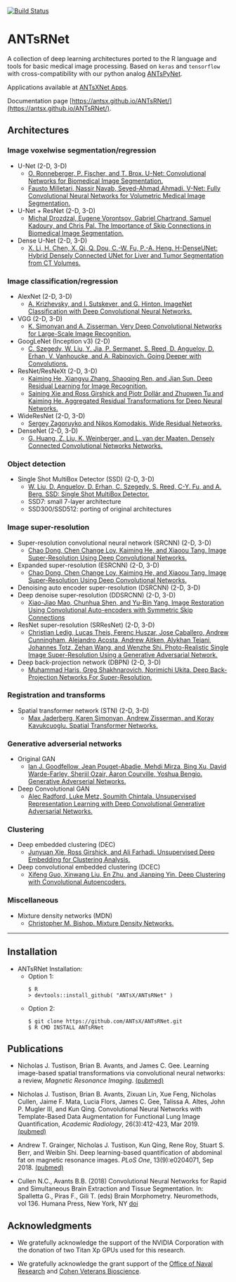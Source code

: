 [![Build Status](https://travis-ci.org/ANTsX/ANTsRNet.png?branch=master)](https://travis-ci.org/ANTsX/ANTsRNet)

# ANTsRNet

A collection of deep learning architectures ported to the R language and tools for basic medical image processing. Based on `keras` and `tensorflow` with cross-compatibility with our python analog [ANTsPyNet](https://github.com/ntustison/ANTsPyNet/).

Applications available at [ANTsXNet Apps](https://github.com/ANTsXNet).

<!--
Examples available at [ANTsRNetExamples](https://github.com/ntustison/ANTsRNetExamples).
-->

Documentation page [https://antsx.github.io/ANTsRNet/](https://antsx.github.io/ANTsRNet/).

## Architectures

### Image voxelwise segmentation/regression

* U-Net (2-D, 3-D)
    * [O. Ronneberger, P. Fischer, and T. Brox.  U-Net: Convolutional Networks for Biomedical Image Segmentation.](https://arxiv.org/abs/1505.04597)
    * [Fausto Milletari, Nassir Navab, Seyed-Ahmad Ahmadi. V-Net: Fully Convolutional Neural Networks for Volumetric Medical Image Segmentation.](https://arxiv.org/pdf/1606.04797.pdf)
* U-Net + ResNet (2-D, 3-D)
    * [Michal Drozdzal, Eugene Vorontsov, Gabriel Chartrand, Samuel Kadoury, and Chris Pal.  The Importance of Skip Connections in Biomedical Image Segmentation.](https://arxiv.org/abs/1608.04117)
* Dense U-Net (2-D, 3-D)
    * [X. Li, H. Chen, X. Qi, Q. Dou, C.-W. Fu, P.-A. Heng. H-DenseUNet: Hybrid Densely Connected UNet for Liver and Tumor Segmentation from CT Volumes.](https://arxiv.org/pdf/1709.07330.pdf)

### Image classification/regression

* AlexNet (2-D, 3-D)
    * [A. Krizhevsky, and I. Sutskever, and G. Hinton. ImageNet Classification with Deep Convolutional Neural Networks.](http://papers.nips.cc/paper/4824-imagenet-classification-with-deep-convolutional-neural-networks.pdf)
* VGG (2-D, 3-D)
    * [K. Simonyan and A. Zisserman. Very Deep Convolutional Networks for Large-Scale Image Recognition.](https://arxiv.org/abs/1409.1556)
* GoogLeNet (Inception v3) (2-D)
    * [C. Szegedy, W. Liu, Y. Jia, P. Sermanet, S. Reed, D. Anguelov, D. Erhan, V. Vanhoucke, and A. Rabinovich. Going Deeper with Convolutions.](https://arxiv.org/abs/1512.00567)
* ResNet/ResNeXt (2-D, 3-D)
    * [Kaiming He, Xiangyu Zhang, Shaoqing Ren, and Jian Sun.  Deep Residual Learning for Image Recognition.](https://arxiv.org/abs/1512.03385)
    * [Saining Xie and Ross Girshick and Piotr Dollár and Zhuowen Tu and Kaiming He.  Aggregated Residual Transformations for Deep Neural Networks.](https://arxiv.org/abs/1611.05431)
* WideResNet (2-D, 3-D)
    * [Sergey Zagoruyko and Nikos Komodakis.  Wide Residual Networks.](http://arxiv.org/abs/1605.07146)
* DenseNet (2-D, 3-D)
    * [G. Huang, Z. Liu, K. Weinberger, and L. van der Maaten. Densely Connected Convolutional Networks Networks.](https://arxiv.org/abs/1608.06993)

### Object detection

* Single Shot MultiBox Detector (SSD) (2-D, 3-D)
    * [W. Liu, D. Anguelov, D. Erhan, C. Szegedy, S. Reed, C-Y. Fu, and A. Berg.  SSD: Single Shot MultiBox Detector.](https://arxiv.org/abs/1512.02325)
    * SSD7: small 7-layer architecture
    * SSD300/SSD512: porting of original architectures

### Image super-resolution

* Super-resolution convolutional neural network (SRCNN) (2-D, 3-D)
    * [Chao Dong, Chen Change Loy, Kaiming He, and Xiaoou Tang.  Image Super-Resolution Using Deep Convolutional Networks.](https://arxiv.org/abs/1501.00092)
* Expanded super-resolution (ESRCNN) (2-D, 3-D)
    * [Chao Dong, Chen Change Loy, Kaiming He, and Xiaoou Tang.  Image Super-Resolution Using Deep Convolutional Networks.](https://arxiv.org/abs/1501.00092)
* Denoising auto encoder super-resolution (DSRCNN) (2-D, 3-D)
* Deep denoise super-resolution (DDSRCNN) (2-D, 3-D)
    * [Xiao-Jiao Mao, Chunhua Shen, and Yu-Bin Yang.  Image Restoration Using Convolutional Auto-encoders with Symmetric Skip Connections](https://arxiv.org/abs/1606.08921)
* ResNet super-resolution (SRResNet) (2-D, 3-D)
    * [Christian Ledig, Lucas Theis, Ferenc Huszar, Jose Caballero, Andrew Cunningham, Alejandro Acosta, Andrew Aitken, Alykhan Tejani, Johannes Totz, Zehan Wang, and Wenzhe Shi.  Photo-Realistic Single Image Super-Resolution Using a Generative Adversarial Network.](https://arxiv.org/abs/1609.04802)
* Deep back-projection network (DBPN) (2-D, 3-D)
    * [Muhammad Haris, Greg Shakhnarovich, Norimichi Ukita.  Deep Back-Projection Networks For Super-Resolution.](https://arxiv.org/abs/1803.02735)

### Registration and transforms

* Spatial transformer network (STN) (2-D, 3-D)
    * [Max Jaderberg, Karen Simonyan, Andrew Zisserman, and Koray Kavukcuoglu.  Spatial Transformer Networks.](https://arxiv.org/abs/1506.02025)

### Generative adverserial networks

* Original GAN
    * [Ian J. Goodfellow, Jean Pouget-Abadie, Mehdi Mirza, Bing Xu, David Warde-Farley, Sherjil Ozair, Aaron Courville, Yoshua Bengio.  Generative Adverserial Networks.](https://arxiv.org/abs/1406.2661)
* Deep Convolutional GAN
    * [Alec Radford, Luke Metz, Soumith Chintala.  Unsupervised Representation Learning with Deep Convolutional Generative Adversarial Networks.](https://arxiv.org/abs/1511.06434)

### Clustering

* Deep embedded clustering (DEC)
    * [Junyuan Xie, Ross Girshick, and Ali Farhadi.  Unsupervised Deep Embedding for Clustering Analysis.](https://arxiv.org/abs/1511.06335)
* Deep convolutional embedded clustering (DCEC)
    * [Xifeng Guo, Xinwang Liu, En Zhu, and Jianping Yin.  Deep Clustering with Convolutional Autoencoders.](https://xifengguo.github.io/papers/ICONIP17-DCEC.pdf)

### Miscellaneous

* Mixture density networks (MDN)
    * [Christopher M. Bishop.  Mixture Density Networks.](https://publications.aston.ac.uk/373/1/NCRG_94_004.pdf)

--------------------------------------

## Installation

* ANTsRNet Installation:
    * Option 1:
       ```
       $ R
       > devtools::install_github( "ANTsX/ANTsRNet" )
       ```
    * Option 2:
       ```
       $ git clone https://github.com/ANTsX/ANTsRNet.git
       $ R CMD INSTALL ANTsRNet
       ```

## Publications

* Nicholas J. Tustison, Brian B. Avants, and James C. Gee. Learning image-based spatial transformations via convolutional neural networks: a review,  _Magnetic Resonance Imaging_.  [(pubmed)](https://www.ncbi.nlm.nih.gov/pubmed/31200026) 

* Nicholas J. Tustison, Brian B. Avants, Zixuan Lin, Xue Feng, Nicholas Cullen, Jaime F. Mata, Lucia Flors, James C. Gee, Talissa A. Altes, John P. Mugler III, and Kun Qing.  Convolutional Neural Networks with Template-Based Data Augmentation for Functional Lung Image Quantification, _Academic Radiology_, 26(3):412-423, Mar 2019. [(pubmed)](https://www.ncbi.nlm.nih.gov/pubmed/30195415)

* Andrew T. Grainger, Nicholas J. Tustison, Kun Qing, Rene Roy, Stuart S. Berr, and Weibin Shi.  Deep learning-based quantification of abdominal fat on magnetic resonance images. _PLoS One_, 13(9):e0204071, Sep 2018.  [(pubmed)](https://www.ncbi.nlm.nih.gov/pubmed/30235253)

* Cullen N.C., Avants B.B. (2018) Convolutional Neural Networks for Rapid and Simultaneous Brain Extraction and Tissue Segmentation. In: Spalletta G., Piras F., Gili T. (eds) Brain Morphometry. Neuromethods, vol 136. Humana Press, New York, NY [doi](https://doi.org/10.1007/978-1-4939-7647-8_2)

## Acknowledgments

* We gratefully acknowledge the support of the NVIDIA Corporation with the donation of two Titan Xp GPUs used for this research.

* We gratefully acknowledge the grant support of the [Office of Naval Research](https://www.onr.navy.mil) and [Cohen Veterans Bioscience](https://www.cohenveteransbioscience.org).
